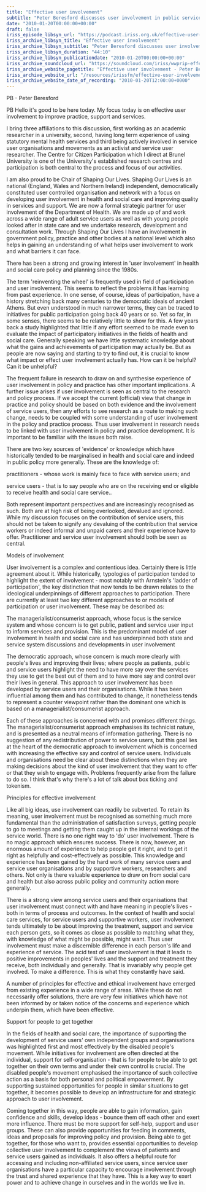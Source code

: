 ```yaml
---
title: "Effective user involvement"
subtitle: "Peter Beresford discusses user involvement in public service design and management has been widely promoted as a means of improving the quality and responsiveness of services."
date: "2010-01-20T00:00:00+00:00"
draft: false
iriss_episode_libsyn_url: "https://podcast.iriss.org.uk/effective-user-involvement-0"
iriss_archive_libsyn_title: "Effective user involvement"
iriss_archive_libsyn_subtitle: "Peter Beresford discusses user involvement in public service design and management has been widely promoted as a means of improving the quality and responsiveness of services."
iriss_archive_libsyn_duration: "44:10"
iriss_archive_libsyn_publicationdate: "2010-01-20T00:00:00+00:00"
iriss_archive_soundcloud_url: "https://soundcloud.com/iriss/wwprip-effective-user-involvement-peter-beresford"
iriss_archive_website_pagetitle: "Effective user involvement - Peter Beresford"
iriss_archive_website_url: "/resources/irissfm/effective-user-involvement-peter-beresford"
iriss_archive_website_date_of_recording: "2010-01-20T12:00:00+0000"
---
```

PB - Peter Beresford

PB Hello it's good to be here today. My focus today is on effective user involvement to improve practice, support and services.

I bring three affiliations to this discussion, first working as an academic researcher in a university, second, having long term experience of using statutory mental health services and third being actively involved in service user organisations and movements as an activist and service user researcher. The Centre for Citizen Participation which I direct at Brunel University is one of the University's established research centres and participation is both central to the process and focus of our activities.

I am also proud to be Chair of Shaping Our Lives. Shaping Our Lives is an national (England, Wales and Northern Ireland) independent, democratically constituted user controlled organisation and network with a focus on developing user involvement in health and social care and improving quality in services and support. We are now a formal strategic partner for user involvement of the Department of Health. We are made up of and work across a wide range of adult service users as well as with young people looked after in state care and we undertake research, development and consultation work. Through Shaping Our Lives I have an involvement in government policy, practice and other bodies at a national level which also helps in gaining an understanding of what helps user involvement to work and what barriers it can face.

There has been a strong and growing interest in 'user involvement' in health and social care policy and planning since the 1980s.

The term 'reinventing the wheel' is frequently used in field of participation and user involvement. This seems to reflect the problems it has learning from past experience. In one sense, of course, ideas of participation, have a history stretching back many centuries to the democratic ideals of ancient Athens. But even understood in much narrower terms, they can be traced to initiatives for public participation going back 40 years or so. Yet so far, in some senses, there seems to be relatively little to show for this. A few years back a study highlighted that little if any effort seemed to be made even to evaluate the impact of participatory initiatives in the fields of health and social care. Generally speaking we have little systematic knowledge about what the gains and achievements of participation may actually be. But as people are now saying and starting to try to find out, it is crucial to know what impact or effect user involvement actually has. How can it be helpful? Can it be unhelpful?

The frequent failure in research to draw on and synthesise experience of user involvement in policy and practice has other important implications. A further issue arises if user involvement is seen as central to the research and policy process. If we accept the current (official) view that change in practice and policy should be based on both evidence and the involvement of service users, then any efforts to see research as a route to making such change, needs to be coupled with some understanding of user involvement in the policy and practice process. Thus user involvement in research needs to be linked with user involvement in policy and practice development. It is important to be familiar with the issues both raise.

There are two key sources of 'evidence' or knowledge which have historically tended to be marginalised in health and social care and indeed in public policy more generally. These are the knowledge of:

practitioners - whose work is mainly face to face with service users;
	and

service users - that is to say people who are on the receiving end or eligible to receive health and social care service..

Both represent important perspectives and are increasingly recognised as such. Both are at high risk of being overlooked, devalued and ignored. While my discussion focuses on the contribution of service users, this should not be taken to signify any devaluing of the contribution that service workers or indeed informal and unpaid carers and their experience have to offer. Practitioner and service user involvement should both be seen as central.

Models of involvement

User involvement is a complex and contentious idea. Certainly there is little agreement about it. While historically, typologies of participation tended to highlight the extent of involvement - most notably with Arnstein's 'ladder of participation', the key distinction that now tends to be drawn relates to the ideological underpinnings of different approaches to participation. There are currently at least two key different approaches to or models of participation or user involvement. These may be described as:

The managerialist/consumerist approach, whose focus is the service system and whose concern is to get public, patient and service user input to inform services and provision. This is the predominant model of user involvement in health and social care and has underpinned both state and service system discussions and developments in user involvement

The democratic approach, whose concern is much more clearly with people's lives and improving their lives; where people as patients, public and service users highlight the need to have more say over the services they use to get the best out of them and to have more say and control over their lives in general. This approach to user involvement has been developed by service users and their organisations. While it has been influential among them and has contributed to change, it nonetheless tends to represent a counter viewpoint rather than the dominant one which is based on a managerialist/consumerist approach.

Each of these approaches is concerned with and promises different things. The managerialist/consumerist approach emphasises its technicist nature, and is presented as a neutral means of information gathering. There is no suggestion of any redistribution of power to service users, but this goal lies at the heart of the democratic approach to involvement which is concerned with increasing the effective say and control of service users. Individuals and organisations need be clear about these distinctions when they are making decisions about the kind of user involvement that they want to offer or that they wish to engage with. Problems frequently arise from the failure to do so. I think that's why there's a lot of talk about box ticking and tokenism.

Principles for effective involvement

Like all big ideas, use involvement can readily be subverted. To retain its meaning, user involvement must be recognised as something much more fundamental than the administration of satisfaction surveys, getting people to go to meetings and getting them caught up in the internal workings of the service world. There is no one right way to 'do' user involvement. There is no magic approach which ensures success. There is now, however, an enormous amount of experience to help people get it right, and to get it right as helpfully and cost-effectively as possible. This knowledge and experience has been gained by the hard work of many service users and service user organisations and by supportive workers, researchers and others. Not only is there valuable experience to draw on from social care and health but also across public policy and community action more generally.

There is a strong view among service users and their organisations that user involvement must connect with and have meaning in people's lives - both in terms of process and outcomes. In the context of health and social care services, for service users and supportive workers, user involvement tends ultimately to be about improving the treatment, support and service each person gets, so it comes as close as possible to matching what they, with knowledge of what might be possible, might want. Thus user involvement must make a discernible difference in each person's life and experience of service. The acid test of user involvement is that it leads to positive improvements in peoples' lives and the support and treatment they receive, both individually and generally. That is invariably why people get involved. To make a difference. This is what they constantly have said.

A number of principles for effective and ethical involvement have emerged from existing experience in a wide range of areas. While these do not necessarily offer solutions, there are very few initiatives which have not been informed by or taken notice of the concerns and experience which underpin them, which have been effective.

Support for people to get together

In the fields of health and social care, the importance of supporting the development of service users' own independent groups and organisations was highlighted first and most effectively by the disabled people's movement. While initiatives for involvement are often directed at the individual, support for self-organisation - that is for people to be able to get together on their own terms and under their own control is crucial. The disabled people's movement emphasised the importance of such collective action as a basis for both personal and political empowerment. By supporting sustained opportunities for people in similar situations to get together, it becomes possible to develop an infrastructure for and strategic approach to user involvement.

Coming together in this way, people are able to gain information, gain confidence and skills, develop ideas - bounce them off each other and exert more influence. There must be more support for self-help, support and user groups. These can also provide opportunities for feeding in comments, ideas and proposals for improving policy and provision. Being able to get together, for those who want to, provides essential opportunities to develop collective user involvement to complement the views of patients and service users gained as individuals. It also offers a helpful route for accessing and including non-affiliated service users, since service user organisations have a particular capacity to encourage involvement through the trust and shared experience that they have. This is a key way to exert power and to achieve change in ourselves and in the worlds we live in.